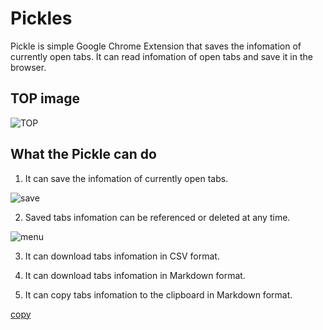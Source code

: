 # Pickles
Pickle is simple Google Chrome Extension that saves the infomation of currently open tabs.
It can read infomation of open tabs and save it in the browser.

## TOP image

![TOP](https://user-images.githubusercontent.com/54813841/102723423-278b9780-434b-11eb-87ec-e03ebea3cc52.png)

## What the Pickle can do

1. It can save the infomation of currently open tabs.

![save](https://user-images.githubusercontent.com/54813841/102723426-2a868800-434b-11eb-8d6a-49b0007a62e0.png)

2. Saved tabs infomation can be referenced or deleted at any time.

![menu](https://user-images.githubusercontent.com/54813841/102723427-2b1f1e80-434b-11eb-95f2-4da253a702f1.png)

3. It can download tabs infomation in CSV format.

4. It can download tabs infomation in Markdown format.

5. It can copy tabs infomation to the clipboard in Markdown format.

[copy](https://user-images.githubusercontent.com/54813841/102723429-2b1f1e80-434b-11eb-885e-2a0f9db50ac2.png)
